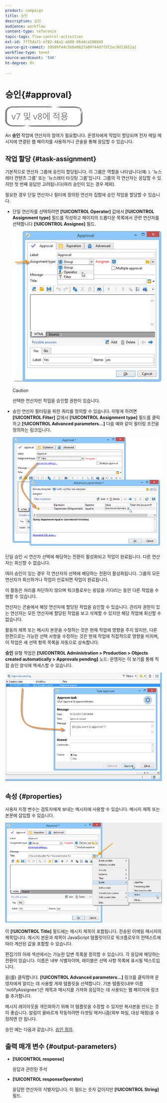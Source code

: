 ```yaml
---
product: campaign
title: 승인
description: 승인
audience: workflow
content-type: reference
topic-tags: flow-control-activities
exl-id: 7ff5da71-ef82-48a2-a608-06a4ca188bb9
source-git-commit: 20509f44c5b8e0827a09f44dffdf2ec9d11652a1
workflow-type: tm+mt
source-wordcount: '546'
ht-degree: 0%

---
```


# 승인{#approval}

![](../../assets/common.svg)

An **승인** 작업에 연산자의 참여가 필요합니다. 운영자에게 작업이 할당되며 전자 메일 메시지에 연결된 웹 페이지를 사용하거나 콘솔을 통해 응답할 수 있습니다.

## 작업 할당 {#task-assignment}

기본적으로 연산자 그룹에 승인이 할당됩니다. 이 그룹은 역할을 나타냅니다(예: ). &#39;뉴스레터 컨텐츠 그룹&#39; 또는 &#39;뉴스레터 타깃팅 그룹&#39;입니다. 그룹의 각 연산자는 응답할 수 있지만 첫 번째 응답만 고려됩니다(여러 승인이 있는 경우 제외).

필요한 경우 단일 연산자나 필터에 정의된 연산자 집합에 승인 작업을 할당할 수 있습니다.

* 단일 연산자를 선택하려면 **[!UICONTROL Operator]** 값에서 **[!UICONTROL Assignment type]** 필드를 작성하고 페이지의 드롭다운 목록에서 관련 연산자를 선택합니다 **[!UICONTROL Assignee]** 필드.

   ![](assets/s_advuser_validation_box_assign.png)

   >[!CAUTION]
   >
   >선택한 연산자만 작업을 승인할 권한이 있습니다.

* 승인 연산자 필터링을 위한 쿼리를 정의할 수 있습니다. 이렇게 하려면 **[!UICONTROL Filter]** 값에서 **[!UICONTROL Assignment type]** 필드를 클릭하고 **[!UICONTROL Advanced parameters...]** 다음 예와 같이 필터링 조건을 정의하는 링크입니다.

   ![](assets/s_advuser_validation_box_filter.png)

단일 승인 시 연산자 선택에 해당하는 전환이 활성화되고 작업이 완료됩니다. 다른 연산자는 회신할 수 없습니다.

여러 승인이 있는 경우 각 연산자의 선택에 해당하는 전환이 활성화됩니다. 그룹의 모든 연산자가 회신하거나 작업이 만료되면 작업이 완료됩니다.

이 활동은 처리를 차단하지 않으며 워크플로우는 응답을 기다리는 동안 다른 작업을 수행할 수 있습니다.

연산자는 콘솔에서 해당 연산자에 할당된 작업을 승인할 수 있습니다. 관리자 권한이 있는 연산자는 모든 연산자에 할당된 작업을 보고 삭제할 수 있지만 해당 작업에 회신할 수 없습니다.

활동의 제목 또는 메시지 본문을 수정하는 것은 현재 작업에 영향을 주지 않지만, 다른 한편으로는 가능한 선택 사항을 수정하는 것은 현재 작업에 직접적으로 영향을 미치며, 이 작업은 새 선택 항목 목록을 자동으로 상속합니다.

**승인** 유형 작업은 **[!UICONTROL Administration > Production > Objects created automatically > Approvals pending]** 노드: 운영자는 이 보기를 통해 직접 승인 양식에 액세스할 수 있습니다.

![](assets/s_advuser_validation_from_console.png)

## 속성 {#properties}

사용자 지정 변수는 검토자에게 보내는 메시지에 사용할 수 있습니다. 메시지 제목 또는 본문에 삽입할 수 있습니다.

![](assets/edit_validation.png)

이 **[!UICONTROL Title]** 필드에는 메시지 제목이 포함됩니다. 전송된 이메일 메시지의 제목입니다. 메시지 본문과 제목이 JavaScript 템플릿이므로 워크플로우의 컨텍스트에 따라 계산된 값을 포함할 수 있습니다.

편집기의 아래 섹션에서는 가능한 답변 목록을 정의할 수 있습니다. 각 응답에 해당하는 전환이 있습니다. 이름은 내부 식별자이며, 레이블은 선택 사항 목록에 표시될 텍스트입니다.

을(를) 클릭합니다. **[!UICONTROL Advanced parameters...]** 링크를 클릭하여 운영자에게 알리는 데 사용할 게재 템플릿을 선택합니다. 기본 템플릿(내부 이름 &#39;notifyAssignee&#39;)은 제목과 메시지를 가져와 응답하는 데 사용되는 웹 페이지에 링크를 추가합니다.

메시지 레이아웃을 개인화하기 위해 이 템플릿을 수정할 수 있지만 복사본을 만드는 것이 좋습니다. 알림이 올바르게 작동하려면 타겟팅 메커니즘(외부 파일, 대상 매핑)을 수정하면 안 됩니다.

승인 예는 다음과 같습니다. [승인 정의](defining-approvals.md).

## 출력 매개 변수 {#output-parameters}

* **[!UICONTROL response]**

   응답과 관련된 주석

* **[!UICONTROL responseOperator]**

   응답한 연산자의 식별자입니다. 이 필드는 숫자 값이지만 **[!UICONTROL String]** 필드.
